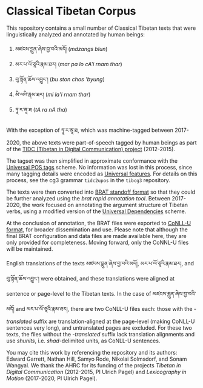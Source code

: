 # Classical Tibetan Corpus
This repository contains a small number of Classical Tibetan texts that were linguistically analyzed and annotated by human beings:

1. མཛངས་བླུན་ཞེས་བྱ་བའི་མདོ། (_mdzangs blun_)
1. མར་པ་ལོ་ཙཱའི་རྣམ་ཐར། (_mar pa lo cA'i rnam thar_)
1. བུ་སྟོན་ཆོས་འབྱུང་། (_bu ston chos 'byung_)
1. མི་ལའི་རྣམ་ཐར། (_mi la'i rnam thar_)
1. ཏཱ་ར་ནཱ་ཐ (_tA ra nA tha_)

With the exception of ཏཱ་ར་ནཱ་ཐ, which was machine-tagged between 2017-2020, the above texts were part-of-speech tagged by human beings as part of the [TIDC (Tibetan in Digital Communication) project](https://www.soas.ac.uk/cia/tibetanstudies/tibetan-in-digital-communications/) (2012-2015).

The tagset was then simplified in approximate conformance with the [Universal POS tags](https://universaldependencies.org/u/pos/all.html) scheme. No information was lost in this process, since many tagging details were encoded as [Universal features](https://universaldependencies.org/u/feat/index.html). For details on this process, see the cg3 grammar ```tidc2upos``` in the `tibcg3` repository.

The texts were then converted into [BRAT standoff format](https://brat.nlplab.org/) so that they could be further analyzed using the _brat rapid annotation tool_. Between 2017-2020, the work focused on annotating the argument structure of Tibetan verbs, using a modified version of the [Universal Dependencies](https://universaldependencies.org/u/dep/all.html) scheme.

At the conclusion of annotation, the BRAT files were exported to [CoNLL-U format](https://universaldependencies.org/format.html), for broader dissemination and use. Please note that although the final BRAT configuration and data files are made available here, they are only provided for completeness. Moving forward, only the CoNNL-U files will be maintained.

English translations of the texts མཛངས་བླུན་ཞེས་བྱ་བའི་མདོ།, མར་པ་ལོ་ཙཱའི་རྣམ་ཐར།, and བུ་སྟོན་ཆོས་འབྱུང་། were obtained, and these translations were aligned at sentence or page-level to the Tibetan texts. In the case of མཛངས་བླུན་ཞེས་བྱ་བའི་མདོ། and མར་པ་ལོ་ཙཱའི་རྣམ་ཐར།, there are two CoNLL-U files each: those with the _-translated_ suffix are translation-aligned at the page-level (making CoNLL-U sentences very long), and untranslated pages are excluded. For these two texts, the files without the _-translated_ suffix lack translation alignments and use _shunits_, i.e. _shad_-delimited units, as CoNLL-U sentences.

You may cite this work by referencing the repository and its authors: Edward Garrett, Nathan Hill, Samyo Rode, Nikolai Solmsdorf, and Sonam Wangyal. We thank the AHRC for its funding of the projects _Tibetan in Digital Communication_ (2012-2015, PI Ulrich Pagel) and _Lexicography in Motion_ (2017-2020, PI Ulrich Pagel).
